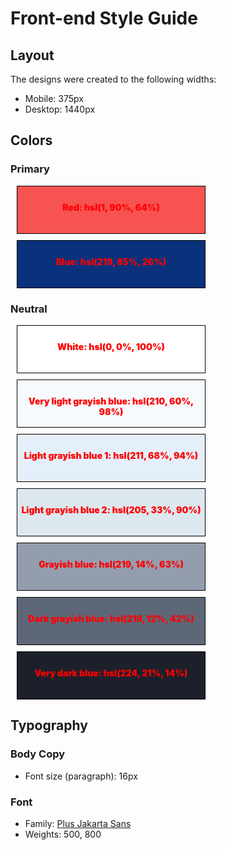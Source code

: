 <style>
    .color-palette{
        width:300px;
        height:50px;
        border:1px solid black;
        margin:10px;
        text-align:center;
        padding-top:25px;
        color:red;
        font-weight:900;
    }
</style>

# Front-end Style Guide

## Layout

The designs were created to the following widths:

- Mobile: 375px
- Desktop: 1440px

## Colors

### Primary

<div class="color-palette" style="background-color:hsl(1, 90%, 64%)">Red: hsl(1, 90%, 64%)</div>
<div class="color-palette" style="background-color:hsl(219, 85%, 26%)">Blue: hsl(219, 85%, 26%)</div>



### Neutral

<div class="color-palette" style="background-color:hsl(0, 0%, 100%)">White: hsl(0, 0%, 100%)</div>
<div class="color-palette" style="background-color:hsl(210, 60%, 98%)">Very light grayish blue: hsl(210, 60%, 98%)</div>
<div class="color-palette" style="background-color:hsl(211, 68%, 94%)">Light grayish blue 1: hsl(211, 68%, 94%)</div>
<div class="color-palette" style="background-color:hsl(205, 33%, 90%)">Light grayish blue 2: hsl(205, 33%, 90%)</div>
<div class="color-palette" style="background-color:hsl(219, 14%, 63%)">Grayish blue: hsl(219, 14%, 63%)</div>
<div class="color-palette" style="background-color:hsl(219, 12%, 42%)">Dark grayish blue: hsl(219, 12%, 42%)</div>
<div class="color-palette" style="background-color:hsl(224, 21%, 14%)">Very dark blue: hsl(224, 21%, 14%)</div>

## Typography

### Body Copy

- Font size (paragraph): 16px

### Font

- Family: [Plus Jakarta Sans](https://fonts.google.com/specimen/Plus+Jakarta+Sans)
- Weights: 500, 800
